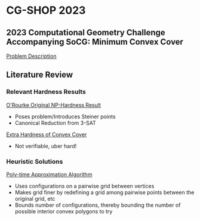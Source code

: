 # CG-SHOP 2023

## 2023 Computational Geometry Challenge Accompanying SoCG: Minimum Convex Cover

[Problem Description](https://cgshop.ibr.cs.tu-bs.de/competition/cg-shop-2022/#problem-description)

## Literature Review

### Relevant Hardness Results

[O'Rourke Original NP-Hardness Result](https://www.computational-geometry.org/documents/MinConvexCovers_Allerton_1982.pdf)
- Poses problem/Introduces Steiner points
- Canonical Reduction from 3-SAT

[Extra Hardness of Convex Cover](https://arxiv.org/pdf/2106.02335.pdf)
- Not verifiable, uber hard!

### Heuristic Solutions

[Poly-time Approximation Algorithm](https://github.com/benholmgren/cg-shop/blob/main/papers/lit-review/approx-algo.pdf)
-  Uses configurations on a pairwise grid between vertices
-  Makes grid finer by redefining a grid among pairwise points between the original grid, etc
-  Bounds number of configurations, thereby bounding the number of possible interior convex polygons to try


